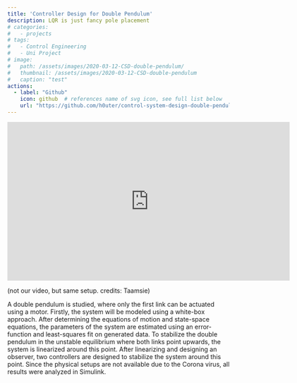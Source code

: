 ```yaml
---
title: 'Controller Design for Double Pendulum'
description: LQR is just fancy pole placement
# categories:
#   - projects
# tags:
#   - Control Engineering
#   - Uni Project
# image:
#   path: /assets/images/2020-03-12-CSD-double-pendulum/
#   thumbnail: /assets/images/2020-03-12-CSD-double-pendulum
#   caption: "test"
actions:
  - label: "Github"
    icon: github  # references name of svg icon, see full list below
    url: "https://github.com/h0uter/control-system-design-double-pendulum"
---
```


<div class="embed-responsive embed-responsive-16by9">
  <iframe width="640" height="360" src="https://www.youtube.com/embed/qcokfeDFilA?controls=1&amp;" frameborder="0" allowfullscreen></iframe>
</div>

(not our video, but same setup. credits: Taamsie)

A double pendulum is studied, where only the first link can be actuated using a motor. Firstly, the system will be modeled using a white-box approach. After determining the equations of motion and state-space equations, the parameters of the system are estimated using an error-function and least-squares fit on generated data. To stabilize the double pendulum in the unstable equilibrium where both links point upwards, the system is linearized around this point. After linearizing and designing an observer, two controllers are designed to stabilize the system around this point. Since the physical setups are not available due to the Corona virus, all results were analyzed in Simulink.


<!-- <iframe width="560" height="400" src="https://www.youtube.com/embed/qcokfeDFilA" frameborder="0" allow="accelerometer; autoplay; clipboard-write; encrypted-media; gyroscope; picture-in-picture" allowfullscreen></iframe> -->

<!-- (credits: not my video, but same setup) -->

<!-- https://github.com/h0uter/control-system-design-double-pendulum -->
